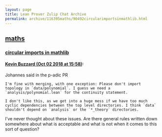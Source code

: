 ```yaml
---
layout: page
title: Lean Prover Zulip Chat Archive 
permalink: archive/116395maths/90492circularimportsinmathlib.html
---
```


## [maths](index.html)
### [circular imports in mathlib](90492circularimportsinmathlib.html)

#### [Kevin Buzzard (Oct 02 2018 at 15:58)](https://leanprover.zulipchat.com/#narrow/stream/116395-maths/topic/circular%20imports%20in%20mathlib/near/135037582):
Johannes said in the p-adic PR

```quote
I'm fine with merging, with one exception: Please don't import topology in `data/polynomial`. I guess we need a `analysis/polynomial.lean` for the continuity statement.

I don't like this, as we get into a huge mess if we have too much cyclic dependencies between the top level directories. I think `data` shouldn't depend on `analysis` or the `*_theory` directories.
```

I've never thought about these issues. Are there general rules written down somewhere about what is acceptable and what is not when it comes to this sort of question?

